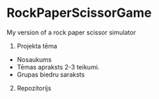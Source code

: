 # RockPaperScissorGame
My version of a rock paper scissor simulator
1. Projekta tēma
- Nosaukums
- Tēmas apraksts 2-3 teikumi.
- Grupas biedru saraksts
2) Repozitorijs
